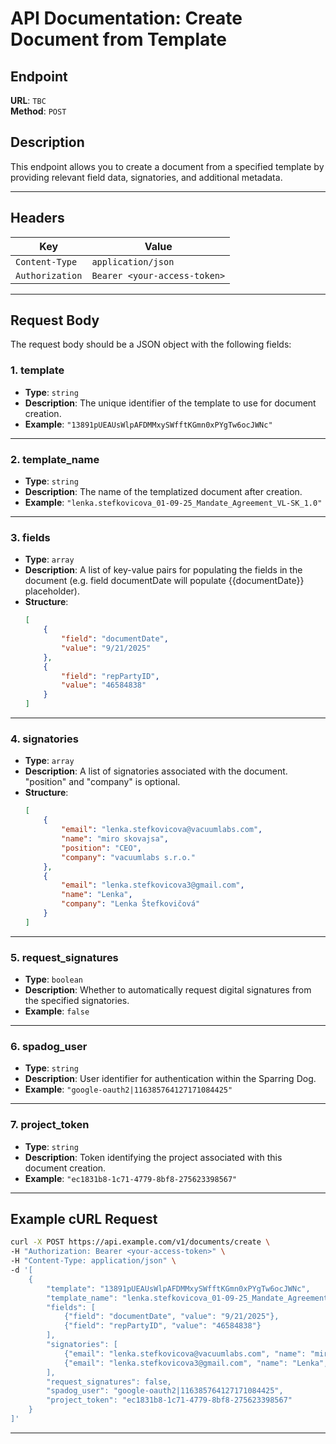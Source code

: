 
# **API Documentation: Create Document from Template**

## **Endpoint**

**URL**: `TBC`  
**Method**: `POST`  

## **Description**

This endpoint allows you to create a document from a specified template by providing relevant field data, signatories, and additional metadata.

---

## **Headers**

| Key             | Value                       |
|------------------|-----------------------------|
| `Content-Type`   | `application/json`          |
| `Authorization`  | `Bearer <your-access-token>` |

---

## **Request Body**

The request body should be a JSON object with the following fields:

### **1. template**
- **Type**: `string`
- **Description**: The unique identifier of the template to use for document creation.
- **Example**: `"13891pUEAUsWlpAFDMMxySWfftKGmn0xPYgTw6ocJWNc"`

---

### **2. template_name**
- **Type**: `string`
- **Description**: The name of the templatized document after creation.
- **Example**: `"lenka.stefkovicova_01-09-25_Mandate_Agreement_VL-SK_1.0"`

---

### **3. fields**
- **Type**: `array`
- **Description**: A list of key-value pairs for populating the fields in the document (e.g. field documentDate will populate {{documentDate}} placeholder).
- **Structure**:
  ```json
  [
      {
          "field": "documentDate",
          "value": "9/21/2025"
      },
      {
          "field": "repPartyID",
          "value": "46584838"
      }
  ]
  ```

---

### **4. signatories**
- **Type**: `array`
- **Description**: A list of signatories associated with the document. "position" and "company" is optional.
- **Structure**:
  ```json
  [
      {
          "email": "lenka.stefkovicova@vacuumlabs.com",
          "name": "miro skovajsa",
          "position": "CEO",
          "company": "vacuumlabs s.r.o."
      },
      {
          "email": "lenka.stefkovicova3@gmail.com",
          "name": "Lenka",
          "company": "Lenka Štefkovičová"
      }
  ]
  ```

---

### **5. request_signatures**
- **Type**: `boolean`
- **Description**: Whether to automatically request digital signatures from the specified signatories.
- **Example**: `false`

---

### **6. spadog_user**
- **Type**: `string`
- **Description**: User identifier for authentication within the Sparring Dog.
- **Example**: `"google-oauth2|116385764127171084425"`

---

### **7. project_token**
- **Type**: `string`
- **Description**: Token identifying the project associated with this document creation.
- **Example**: `"ec1831b8-1c71-4779-8bf8-275623398567"`

---

## **Example cURL Request**

```bash
curl -X POST https://api.example.com/v1/documents/create \
-H "Authorization: Bearer <your-access-token>" \
-H "Content-Type: application/json" \
-d '[
    {
        "template": "13891pUEAUsWlpAFDMMxySWfftKGmn0xPYgTw6ocJWNc",
        "template_name": "lenka.stefkovicova_01-09-25_Mandate_Agreement_VL-SK_1.0",
        "fields": [
            {"field": "documentDate", "value": "9/21/2025"},
            {"field": "repPartyID", "value": "46584838"}
        ],
        "signatories": [
            {"email": "lenka.stefkovicova@vacuumlabs.com", "name": "miro skovajsa", "position": "CEO", "company": "vacuumlabs s.r.o."},
            {"email": "lenka.stefkovicova3@gmail.com", "name": "Lenka", "company": "Lenka Štefkovičová"}
        ],
        "request_signatures": false,
        "spadog_user": "google-oauth2|116385764127171084425",
        "project_token": "ec1831b8-1c71-4779-8bf8-275623398567"
    }
]'
```

--- 
